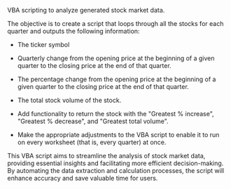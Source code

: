 VBA scripting to analyze generated stock market data.

The objective is to create a script that loops through all the stocks for each quarter and outputs the following information:

- The ticker symbol

- Quarterly change from the opening price at the beginning of a given quarter to the closing price at the end of that quarter.

- The percentage change from the opening price at the beginning of a given quarter to the closing price at the end of that quarter.

- The total stock volume of the stock.
- Add functionality to return the stock with the "Greatest % increase", "Greatest % decrease", and "Greatest total volume".
- Make the appropriate adjustments to the VBA script to enable it to run on every worksheet (that is, every quarter) at once.

This VBA script aims to streamline the analysis of stock market data, providing essential insights and facilitating more efficient decision-making. By automating the data extraction and calculation processes, the script will enhance accuracy and save valuable time for users.
